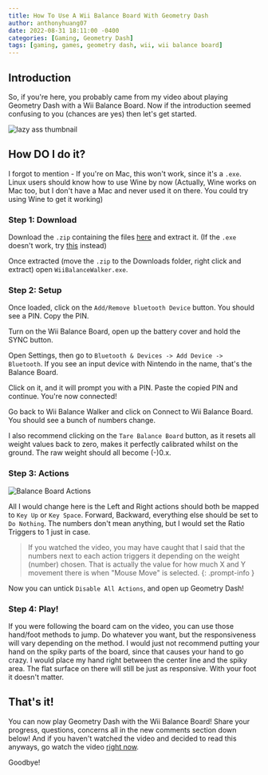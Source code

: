 ```yaml
---
title: How To Use A Wii Balance Board With Geometry Dash
author: anthonyhuang07
date: 2022-08-31 18:11:00 -0400
categories: [Gaming, Geometry Dash]
tags: [gaming, games, geometry dash, wii, wii balance board]
---
```


## Introduction

So, if you're here, you probably came from my video about playing Geometry Dash with a Wii Balance Board. Now if the introduction seemed confusing to you (chances are yes) then let's get started.

![lazy ass thumbnail](https://i.imgur.com/XrYzz79.png)

## How DO I do it?

I forgot to mention - If you're on Mac, this won't work, since it's a `.exe`. Linux users should know how to use Wine by now (Actually, Wine works on Mac too, but I don't have a Mac and never used it on there. You could try using Wine to get it working)

### Step 1: Download

Download the `.zip` containing the files [here](https://github.com/lshachar/WiiBalanceWalker/releases/download/v0.5/WiiBalanceWalker_x86.zip) and extract it. (If the `.exe` doesn't work, try [this](https://github.com/lshachar/WiiBalanceWalker/releases/download/v0.5/WiiBalanceWalker_x64.zip) instead)

Once extracted (move the `.zip` to the Downloads folder, right click and extract) open `WiiBalanceWalker.exe`.

### Step 2: Setup

Once loaded, click on the `Add/Remove bluetooth Device` button. You should see a PIN. Copy the PIN.

Turn on the Wii Balance Board, open up the battery cover and hold the SYNC button.

Open Settings, then go to `Bluetooth & Devices -> Add Device -> Bluetooth`. If you see an input device with Nintendo in the name, that's the Balance Board.

Click on it, and it will prompt you with a PIN. Paste the copied PIN and continue. You're now connected!

Go back to Wii Balance Walker and click on Connect to Wii Balance Board. You should see a bunch of numbers change.

I also recommend clicking on the `Tare Balance Board` button, as it resets all weight values back to zero, makes it perfectly calibrated whilst on the ground. The raw weight should all become (-)0.x.

### Step 3: Actions

![Balance Board Actions](https://i.imgur.com/pns4Wvh.jpg)

All I would change here is the Left and Right actions should both be mapped to `Key Up` or `Key Space`. Forward, Backward, everything else should be set to `Do Nothing`. The numbers don't mean anything, but I would set the Ratio Triggers to 1 just in case.

> If you watched the video, you may have caught that I said that the numbers next to each action triggers it depending on the weight (number) chosen. That is actually the value for how much X and Y movement there is when "Mouse Move" is selected.
{: .prompt-info }

Now you can untick `Disable All Actions`, and open up Geometry Dash!

### Step 4: Play!

If you were following the board cam on the video, you can use those hand/foot methods to jump. Do whatever you want, but the responsiveness will vary depending on the method. I would just not recommend putting your hand on the spiky parts of the board, since that causes your hand to go crazy. I would place my hand right between the center line and the spiky area. The flat surface on there will still be just as responsive. With your foot it doesn't matter.

## That's it!

You can now play Geometry Dash with the Wii Balance Board! Share your progress, questions, concerns all in the new comments section down below! And if you haven't watched the video and decided to read this anyways, go watch the video [right now](https://youtu.be/bvTLcdGS_DA).

Goodbye!

